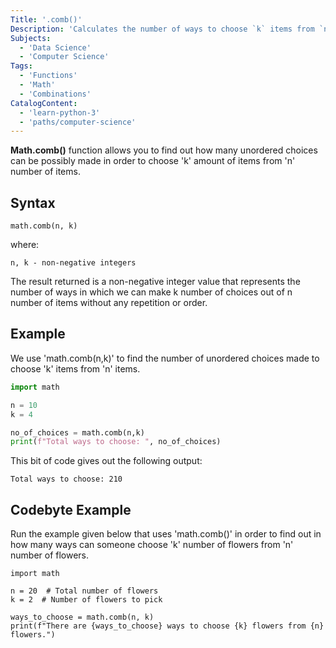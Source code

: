 ```yaml
---
Title: '.comb()'
Description: 'Calculates the number of ways to choose `k` items from `n` items without regard to order.'
Subjects:
  - 'Data Science'
  - 'Computer Science'
Tags:
  - 'Functions'
  - 'Math'
  - 'Combinations'
CatalogContent:
  - 'learn-python-3'
  - 'paths/computer-science'
---
```



**Math.comb()** function allows you to find out how many unordered choices can be possibly made in order to choose 'k' amount of items from 'n' number of items.

## Syntax

```pseudo
math.comb(n, k)
```
where: 

    n, k - non-negative integers

  The result returned is a non-negative integer value that represents the number of ways in which we can make k number of choices out of n number of items without any repetition or order.

## Example 

We use 'math.comb(n,k)' to find the number of unordered choices made to choose 'k' items from 'n' items. 

```py
import math 

n = 10
k = 4 

no_of_choices = math.comb(n,k)
print(f"Total ways to choose: ", no_of_choices)
```

This bit of code gives out the following output: 
```shell
Total ways to choose: 210
```

## Codebyte Example

Run the example given below that uses 'math.comb()' in order to find out in how many ways can someone choose 'k' number of flowers from 'n' number of flowers. 

```codebyte/python
import math

n = 20  # Total number of flowers
k = 2  # Number of flowers to pick

ways_to_choose = math.comb(n, k)
print(f"There are {ways_to_choose} ways to choose {k} flowers from {n} flowers.")

```
